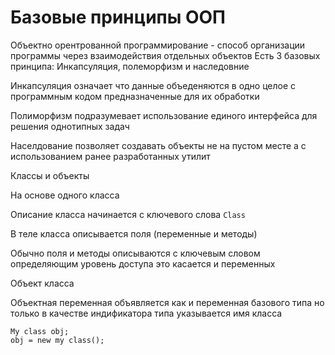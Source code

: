 # Базовые принципы ООП

Объектно орентрованной программирование - способ организации программы через взаимодействия отдельных объектов
Есть 3 базовых принципа: Инкапсуляция, полеморфизм и наследовние

Инкапсуляция означает что данные объеденяются в одно целое с программным кодом предназначенные для их обработки

Полиморфизм подразумевает использование единого интерфейса для решения однотипных задач

Населдование позволяет создавать объекты не на пустом месте а с использованием ранее разработанных утилит

Классы и объекты

На основе одного класса 

Описание класса начинается с ключевого слова `Class`

В теле класса описывается поля (переменные и методы)

Обычно поля и методы описываются с ключевым словом определяющим уровень доступа это касается и переменных

Объект класса

Объектная переменная объявляется как и переменная базового типа но только в качестве индификатора типа указывается 
имя класса

```
My class obj;
obj = new my class();
```

